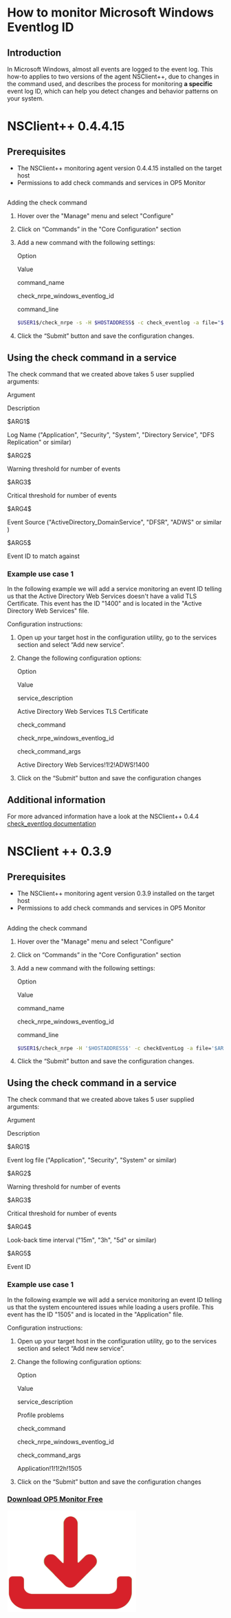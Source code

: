 # How to monitor Microsoft Windows Eventlog ID

## Introduction

In Microsoft Windows, almost all events are logged to the event log.
This how-to applies to two versions of the agent NSClient++, due to changes in the command used, and describes the process for monitoring **a specific** event log ID, which can help you detect changes and behavior patterns on your system.

# NSClient++ 0.4.4.15

## Prerequisites

- The NSClient++ monitoring agent version 0.4.4.15 installed on the target host
- Permissions to add check commands and services in OP5 Monitor

##
Adding the check command

1. Hover over the "Manage" menu and select "Configure"
2. Click on “Commands” in the "Core Configuration" section
3. Add a new command with the following settings:

    Option

    Value

    command\_name

    check\_nrpe\_windows\_eventlog\_id

    command\_line

    ``` {.bash data-syntaxhighlighter-params="brush: bash; gutter: false; theme: Confluence" data-theme="Confluence" style="brush: bash; gutter: false; theme: Confluence"}
    $USER1$/check_nrpe -s -H $HOSTADDRESS$ -c check_eventlog -a file="$ARG1$" "warning=count = $ARG2$" "critical=count = $ARG3$" "filter=source like '$ARG4$' AND id = '$ARG5$'" unique truncate-message=300 'top-syntax=The status is: ${status}: with ${count} entries matching the ID the last 24h Log message:"${list}"'
    ```

4. Click the “Submit” button and save the configuration changes.

## Using the check command in a service

The check command that we created above takes 5 user supplied arguments:

Argument

Description

\$ARG1\$

Log Name ("Application", "Security", "System", "Directory Service", "DFS Replication" or similar)

\$ARG2\$

Warning threshold for number of events

\$ARG3\$

Critical threshold for number of events

\$ARG4\$

Event Source ("ActiveDirectory\_DomainService", "DFSR", "ADWS" or similar )

\$ARG5\$

Event ID to match against

### Example use case 1

In the following example we will add a service monitoring an event ID telling us that the Active Directory Web Services doesn't have a valid TLS Certificate.
This event has the ID "1400" and is located in the "Active Directory Web Services" file.

Configuration instructions:

1. Open up your target host in the configuration utility, go to the services section and select “Add new service”.
2. Change the following configuration options:

    Option

    Value

    service\_description

    Active Directory Web Services TLS Certificate

    check\_command

    check\_nrpe\_windows\_eventlog\_id

    check\_command\_args

    Active Directory Web Services!1!2!ADWS!1400

3. Click on the “Submit” button and save the configuration changes

## Additional information

For more advanced information have a look at the NSClient++ 0.4.4 [check\_eventlog documentation](https://docs.nsclient.org/0.4.4/reference/windows/CheckEventLog.html)

# NSClient ++ 0.3.9

## Prerequisites

- The NSClient++ monitoring agent version 0.3.9 installed on the target host
- Permissions to add check commands and services in OP5 Monitor

##
Adding the check command

1. Hover over the "Manage" menu and select "Configure"
2. Click on “Commands” in the "Core Configuration" section
3. Add a new command with the following settings:

    Option

    Value

    command\_name

    check\_nrpe\_windows\_eventlog\_id

    command\_line

    ``` {.bash data-syntaxhighlighter-params="brush: bash; gutter: false; theme: Confluence" data-theme="Confluence" style="brush: bash; gutter: false; theme: Confluence"}
    $USER1$/check_nrpe -H '$HOSTADDRESS$' -c checkEventLog -a file='$ARG1$' MaxWarn='$ARG2$' MaxCrit='$ARG3$' filter-generated'=\>$ARG4$' filter=out filter=all filter+eventID=='$ARG5$' truncate=1000 unique descriptions "syntax=%type%: %source%: (%count%)"
    ```

4. Click the “Submit” button and save the configuration changes.

## Using the check command in a service

The check command that we created above takes 5 user supplied arguments:

Argument

Description

\$ARG1\$

Event log file ("Application", "Security", "System" or similar)

\$ARG2\$

Warning threshold for number of events

\$ARG3\$

Critical threshold for number of events

\$ARG4\$

Look-back time interval ("15m", "3h", "5d" or similar)

\$ARG5\$

Event ID

### Example use case 1

In the following example we will add a service monitoring an event ID telling us that the system encountered issues while loading a users profile.
This event has the ID "1505" and is located in the "Application" file.

Configuration instructions:

1. Open up your target host in the configuration utility, go to the services section and select “Add new service”.
2. Change the following configuration options:

    Option

    Value

    service\_description

    Profile problems

    check\_command

    check\_nrpe\_windows\_eventlog\_id

    check\_command\_args

    Application!1!1!2h!1505

3. Click on the “Submit” button and save the configuration changes

### [Download OP5 Monitor Free](https://www.op5.com/download-op5-monitor/)

[![](images/688465/16155433.png)](https://www.op5.com/download-op5-monitor/)
